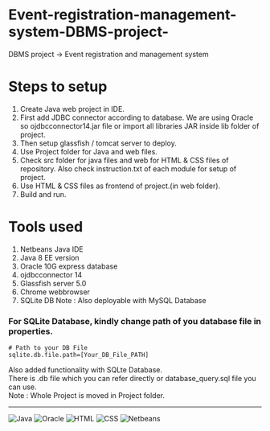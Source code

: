# Event-registration-management-system-DBMS-project-
DBMS project -> Event registration and management system 

# Steps to setup
1. Create Java web project in IDE.
2. First add JDBC connector according to database. We are using Oracle so ojdbcconnector14.jar file or import all libraries JAR inside lib folder of project.
3. Then setup glassfish / tomcat server to deploy.
4. Use Project folder for Java and web files.
5. Check src folder for java files and web for HTML & CSS files of repository. Also check instruction.txt of each module for setup of project.
6. Use HTML & CSS files as frontend of project.(in web folder).
7. Build and run.

# Tools used
1. Netbeans Java IDE
2. Java 8 EE version
3. Oracle 10G express database
4. ojdbcconnector 14
5. Glassfish server 5.0
6. Chrome webbrowser
7. SQLite DB 
Note : Also deployable with MySQL Database

### For SQLite Database, kindly change path of you database file in properties.
```
# Path to your DB File
sqlite.db.file.path=[Your_DB_File_PATH]
```

Also added functionality with SQLte Database. <br/>
There is .db file which you can refer directly or database_query.sql file you can use. <br/>
Note : Whole Project is moved in Project folder. 

---
<p>
<img alt ="Java"src="https://img.shields.io/badge/Java-ED8B00?style=for-the-badge&logo=java&logoColor=white" />
<img alt="Oracle" src="https://img.shields.io/badge/Oracle-F80000?style=for-the-badge&logo=oracle&logoColor=black" />
<img alt="HTML"  src="https://img.shields.io/badge/HTML-239120?style=for-the-badge&logo=html5&logoColor=white" />
<img alt="CSS"   src="https://img.shields.io/badge/CSS-239120?&style=for-the-badge&logo=css3&logoColor=white" />
<img alt="Netbeans" src="https://img.shields.io/badge/NetBeansIDE-1B6AC6.svg?style=for-the-badge&logo=apache-netbeans-ide&logoColor=white" /> </p>
